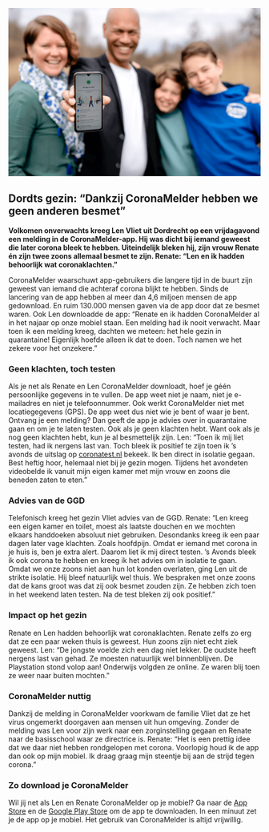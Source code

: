![De familie Vliet](/media/beeldmateriaal/Familie_Vliet.png)

## Dordts gezin: “Dankzij CoronaMelder hebben we geen anderen besmet”

**Volkomen onverwachts kreeg Len Vliet uit Dordrecht op een vrijdagavond een melding in de CoronaMelder-app. Hij was dicht bij iemand geweest die later corona bleek te hebben. Uiteindelijk bleken hij, zijn vrouw Renate én zijn twee zoons allemaal besmet te zijn. Renate: “Len en ik hadden behoorlijk wat coronaklachten.”**

CoronaMelder waarschuwt app-gebruikers die langere tijd in de buurt zijn geweest van iemand die achteraf corona blijkt te hebben. Sinds de lancering van de app hebben al meer dan 4,6 miljoen mensen de app gedownload. En ruim 130.000 mensen gaven via de app door dat ze besmet waren. Ook Len downloadde de app: “Renate en ik hadden CoronaMelder al in het najaar op onze mobiel staan. Een melding had ik nooit verwacht. Maar toen ik een melding kreeg, dachten we meteen: het hele gezin in quarantaine! Eigenlijk hoefde alleen ik dat te doen. Toch namen we het zekere voor het onzekere.”

### Geen klachten, toch testen

Als je net als Renate en Len CoronaMelder downloadt, hoef je géén persoonlijke gegevens in te vullen. De app weet niet je naam, niet je e-mailadres en niet je telefoonnummer. Ook werkt CoronaMelder niet met locatiegegevens (GPS). De app weet dus niet wie je bent of waar je bent. Ontvang je een melding? Dan geeft de app je advies over in quarantaine gaan en om je te laten testen. Ook als je geen klachten hebt. Want ook als je nog geen klachten hebt, kun je al besmettelijk zijn. Len: “Toen ik mij liet testen, had ik nergens last van. Toch bleek ik positief te zijn toen ik ’s avonds de uitslag op <a href="https://www.coronatest.nl" target="_blank" rel="noreferrer noopener">coronatest.nl</a> bekeek. Ik ben direct in isolatie gegaan. Best heftig hoor, helemaal niet bij je gezin mogen. Tijdens het avondeten videobelde ik vanuit mijn eigen kamer met mijn vrouw en zoons die beneden zaten te eten.”

### Advies van de GGD

Telefonisch kreeg het gezin Vliet advies van de GGD. Renate: “Len kreeg een eigen kamer en toilet, moest als laatste douchen en we mochten elkaars handdoeken absoluut niet gebruiken. Desondanks kreeg ik een paar dagen later vage klachten. Zoals hoofdpijn. Omdat er iemand met corona in je huis is, ben je extra alert. Daarom liet ik mij direct testen. ’s Avonds bleek ik ook corona te hebben en kreeg ik het advies om in isolatie te gaan. Omdat we onze zoons niet aan hun lot konden overlaten, ging Len uit de strikte isolatie. Hij bleef natuurlijk wel thuis. We bespraken met onze zoons dat de kans groot was dat zij ook besmet zouden zijn. Ze hebben zich toen in het weekend laten testen. Na de test bleken zij ook positief.”

### Impact op het gezin

Renate en Len hadden behoorlijk wat coronaklachten. Renate zelfs zo erg dat ze een paar weken thuis is geweest. Hun zoons zijn niet echt ziek geweest. Len: “De jongste voelde zich een dag niet lekker. De oudste heeft nergens last van gehad. Ze moesten natuurlijk wel binnenblijven. De Playstation stond volop aan! Onderwijs volgden ze online. Ze waren blij toen ze weer naar buiten mochten.”

### CoronaMelder nuttig

Dankzij de melding in CoronaMelder voorkwam de familie Vliet dat ze het virus ongemerkt doorgaven aan mensen uit hun omgeving. Zonder de melding was Len voor zijn werk naar een zorginstelling gegaan en Renate naar de basisschool waar ze directrice is. Renate: “Het is een prettig idee dat we daar niet hebben rondgelopen met corona. Voorlopig houd ik de app dan ook op mijn mobiel. Ik draag graag mijn steentje bij aan de strijd tegen corona.”

### Zo download je CoronaMelder

Wil jij net als Len en Renate CoronaMelder op je mobiel? Ga naar de <a href="https://apps.apple.com/nl/app/id1517652429" target="_blank" rel="noreferrer noopener">App Store</a> en de <a href="https://play.google.com/store/apps/details?id=nl.rijksoverheid.en" target="_blank" rel="noreferrer noopener">Google Play Store</a> om de app te downloaden. In een minuut zet je de app op je mobiel. Het gebruik van CoronaMelder is altijd vrijwillig.
